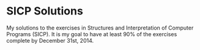 SICP Solutions
==============

My solutions to the exercises in Structures and Interpretation of Computer Programs (SICP).  It is my goal to have at least 90% of the exercises complete by December 31st, 2014.
